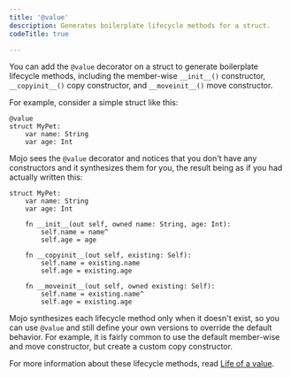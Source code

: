 ```yaml
---
title: '@value'
description: Generates boilerplate lifecycle methods for a struct.
codeTitle: true

---
```


You can add the `@value` decorator on a struct to generate boilerplate
lifecycle methods, including the member-wise `__init__()` constructor,
`__copyinit__()` copy constructor, and `__moveinit__()` move constructor.

For example, consider a simple struct like this:

```mojo
@value
struct MyPet:
    var name: String
    var age: Int
```

Mojo sees the `@value` decorator and notices that you don't have any constructors
and it synthesizes them for you, the result being as if you had actually
written this:

```mojo
struct MyPet:
    var name: String
    var age: Int

    fn __init__(out self, owned name: String, age: Int):
        self.name = name^
        self.age = age

    fn __copyinit__(out self, existing: Self):
        self.name = existing.name
        self.age = existing.age

    fn __moveinit__(out self, owned existing: Self):
        self.name = existing.name^
        self.age = existing.age
```

Mojo synthesizes each lifecycle method only when it doesn't exist, so
you can use `@value` and still define your own versions to override the default
behavior. For example, it is fairly common to use the default member-wise and
move constructor, but create a custom copy constructor.

For more information about these lifecycle methods, read
[Life of a value](/mojo/manual/lifecycle/life).
